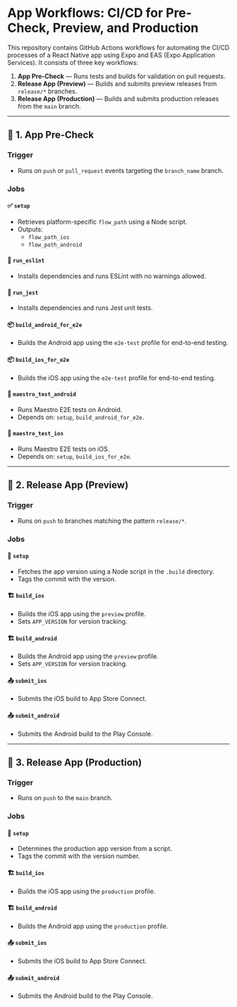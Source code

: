 # App Workflows: CI/CD for Pre-Check, Preview, and Production

This repository contains GitHub Actions workflows for automating the CI/CD processes of a React Native app using Expo and EAS (Expo Application Services). It consists of three key workflows:

1. **App Pre-Check** — Runs tests and builds for validation on pull requests.
2. **Release App (Preview)** — Builds and submits preview releases from `release/*` branches.
3. **Release App (Production)** — Builds and submits production releases from the `main` branch.

---

## 🚦 1. App Pre-Check

### Trigger
- Runs on `push` or `pull_request` events targeting the `branch_name` branch.

### Jobs

#### ✅ `setup`
- Retrieves platform-specific `flow_path` using a Node script.
- Outputs:
    - `flow_path_ios`
    - `flow_path_android`

#### 🧹 `run_eslint`
- Installs dependencies and runs ESLint with no warnings allowed.

#### 🧪 `run_jest`
- Installs dependencies and runs Jest unit tests.

#### 📦 `build_android_for_e2e`
- Builds the Android app using the `e2e-test` profile for end-to-end testing.

#### 📦 `build_ios_for_e2e`
- Builds the iOS app using the `e2e-test` profile for end-to-end testing.

#### 🧪 `maestro_test_android`
- Runs Maestro E2E tests on Android.
- Depends on: `setup`, `build_android_for_e2e`.

#### 🧪 `maestro_test_ios`
- Runs Maestro E2E tests on iOS.
- Depends on: `setup`, `build_ios_for_e2e`.

---

## 🚀 2. Release App (Preview)

### Trigger
- Runs on `push` to branches matching the pattern `release/*`.

### Jobs

#### 🔧 `setup`
- Fetches the app version using a Node script in the `.build` directory.
- Tags the commit with the version.

#### 🏗 `build_ios`
- Builds the iOS app using the `preview` profile.
- Sets `APP_VERSION` for version tracking.

#### 🏗 `build_android`
- Builds the Android app using the `preview` profile.
- Sets `APP_VERSION` for version tracking.

#### 📤 `submit_ios`
- Submits the iOS build to App Store Connect.

#### 📤 `submit_android`
- Submits the Android build to the Play Console.

---

## 🚀 3. Release App (Production)

### Trigger
- Runs on `push` to the `main` branch.

### Jobs

#### 🔧 `setup`
- Determines the production app version from a script.
- Tags the commit with the version number.

#### 🏗 `build_ios`
- Builds the iOS app using the `production` profile.

#### 🏗 `build_android`
- Builds the Android app using the `production` profile.

#### 📤 `submit_ios`
- Submits the iOS build to App Store Connect.

#### 📤 `submit_android`
- Submits the Android build to the Play Console.
